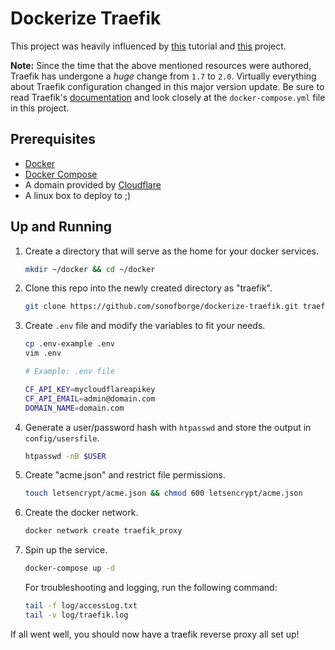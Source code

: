 # Dockerize Traefik

This project was heavily influenced by
[this](https://www.smarthomebeginner.com/traefik-reverse-proxy-tutorial-for-docker/)
tutorial and
[this](https://github.com/htpcBeginner/AtoMiC-ToolKit-Docker)
project.

**Note:**
Since the time that the above mentioned resources were authored,
Traefik has undergone a _huge_ change from `1.7` to `2.0`.
Virtually everything about Traefik configuration changed in this major version update.
Be sure to read Traefik's
[documentation](https://docs.traefik.io/)
and look closely at the `docker-compose.yml` file in this project.

## Prerequisites

*   [Docker](https://docs.docker.com/install/)
*   [Docker Compose](https://docs.docker.com/compose/install/)
*   A domain provided by [Cloudflare](https://www.cloudflare.com/)
*   A linux box to deploy to ;)

## Up and Running

1.  Create a directory that will serve as the home for your docker services.

    ```sh
    mkdir ~/docker && cd ~/docker
    ```

1.  Clone this repo into the newly created directory as "traefik".

    ```sh
    git clone https://github.com/sonofborge/dockerize-traefik.git traefik && cd traefik
    ```

1.  Create `.env` file and modify the variables to fit your needs.

    ```sh
    cp .env-example .env
    vim .env
    ```

    ```sh
    # Example: .env file

    CF_API_KEY=mycloudflareapikey
    CF_API_EMAIL=admin@domain.com
    DOMAIN_NAME=domain.com
    ```

1.  Generate a user/password hash with `htpasswd` and store the output in `config/usersfile`.

    ```sh
    htpasswd -nB $USER
    ```

1.  Create "acme.json" and restrict file permissions.

    ```sh
    touch letsencrypt/acme.json && chmod 600 letsencrypt/acme.json
    ```

1.  Create the docker network.

    ```sh
    docker network create traefik_proxy
    ```

1.  Spin up the service.

    ```sh
    docker-compose up -d
    ```

    For troubleshooting and logging,
    run the following command:

    ```sh
    tail -f log/accessLog.txt
    tail -v log/traefik.log
    ```

If all went well,
you should now have a traefik reverse proxy all set up!
